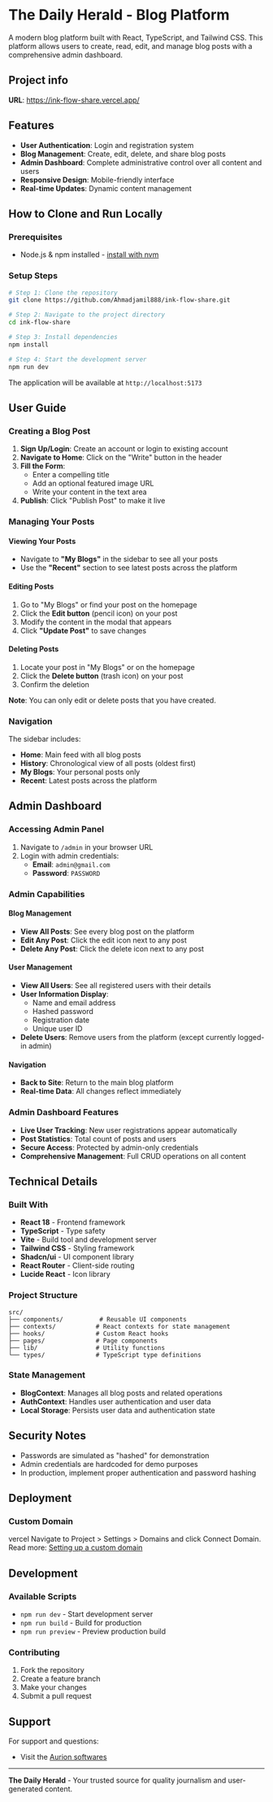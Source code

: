 
# The Daily Herald - Blog Platform

A modern blog platform built with React, TypeScript, and Tailwind CSS. This platform allows users to create, read, edit, and manage blog posts with a comprehensive admin dashboard.

## Project info

**URL**: https://ink-flow-share.vercel.app/

## Features

- **User Authentication**: Login and registration system
- **Blog Management**: Create, edit, delete, and share blog posts
- **Admin Dashboard**: Complete administrative control over all content and users
- **Responsive Design**: Mobile-friendly interface
- **Real-time Updates**: Dynamic content management

## How to Clone and Run Locally

### Prerequisites
- Node.js & npm installed - [install with nvm](https://github.com/nvm-sh/nvm#installing-and-updating)

### Setup Steps

```bash
# Step 1: Clone the repository
git clone https://github.com/Ahmadjamil888/ink-flow-share.git

# Step 2: Navigate to the project directory
cd ink-flow-share

# Step 3: Install dependencies
npm install

# Step 4: Start the development server
npm run dev
```

The application will be available at `http://localhost:5173`

## User Guide

### Creating a Blog Post

1. **Sign Up/Login**: Create an account or login to existing account
2. **Navigate to Home**: Click on the "Write" button in the header
3. **Fill the Form**:
   - Enter a compelling title
   - Add an optional featured image URL
   - Write your content in the text area
4. **Publish**: Click "Publish Post" to make it live

### Managing Your Posts

#### Viewing Your Posts
- Navigate to **"My Blogs"** in the sidebar to see all your posts
- Use the **"Recent"** section to see latest posts across the platform

#### Editing Posts
1. Go to "My Blogs" or find your post on the homepage
2. Click the **Edit button** (pencil icon) on your post
3. Modify the content in the modal that appears
4. Click **"Update Post"** to save changes

#### Deleting Posts
1. Locate your post in "My Blogs" or on the homepage
2. Click the **Delete button** (trash icon) on your post
3. Confirm the deletion

**Note**: You can only edit or delete posts that you have created.

### Navigation

The sidebar includes:
- **Home**: Main feed with all blog posts
- **History**: Chronological view of all posts (oldest first)
- **My Blogs**: Your personal posts only
- **Recent**: Latest posts across the platform

## Admin Dashboard

### Accessing Admin Panel

1. Navigate to `/admin` in your browser URL
2. Login with admin credentials:
   - **Email**: `admin@gmail.com`
   - **Password**: `PASSWORD`

### Admin Capabilities

#### Blog Management
- **View All Posts**: See every blog post on the platform
- **Edit Any Post**: Click the edit icon next to any post
- **Delete Any Post**: Click the delete icon next to any post

#### User Management
- **View All Users**: See all registered users with their details
- **User Information Display**:
  - Name and email address
  - Hashed password
  - Registration date
  - Unique user ID
- **Delete Users**: Remove users from the platform (except currently logged-in admin)

#### Navigation
- **Back to Site**: Return to the main blog platform
- **Real-time Data**: All changes reflect immediately

### Admin Dashboard Features

- **Live User Tracking**: New user registrations appear automatically
- **Post Statistics**: Total count of posts and users
- **Secure Access**: Protected by admin-only credentials
- **Comprehensive Management**: Full CRUD operations on all content

## Technical Details

### Built With
- **React 18** - Frontend framework
- **TypeScript** - Type safety
- **Vite** - Build tool and development server
- **Tailwind CSS** - Styling framework
- **Shadcn/ui** - UI component library
- **React Router** - Client-side routing
- **Lucide React** - Icon library

### Project Structure
```
src/
├── components/          # Reusable UI components
├── contexts/           # React contexts for state management
├── hooks/              # Custom React hooks
├── pages/              # Page components
├── lib/                # Utility functions
└── types/              # TypeScript type definitions
```

### State Management
- **BlogContext**: Manages all blog posts and related operations
- **AuthContext**: Handles user authentication and user data
- **Local Storage**: Persists user data and authentication state

## Security Notes

- Passwords are simulated as "hashed" for demonstration
- Admin credentials are hardcoded for demo purposes
- In production, implement proper authentication and password hashing

## Deployment


### Custom Domain
vercel Navigate to Project > Settings > Domains and click Connect Domain.
Read more: [Setting up a custom domain](https://docs.lovable.dev/tips-tricks/custom-domain#step-by-step-guide)

## Development

### Available Scripts
- `npm run dev` - Start development server
- `npm run build` - Build for production
- `npm run preview` - Preview production build

### Contributing
1. Fork the repository
2. Create a feature branch
3. Make your changes
4. Submit a pull request

## Support

For support and questions:

- Visit the [Aurion softwares](https://aurionsoft.site/)

---

**The Daily Herald** - Your trusted source for quality journalism and user-generated content.

